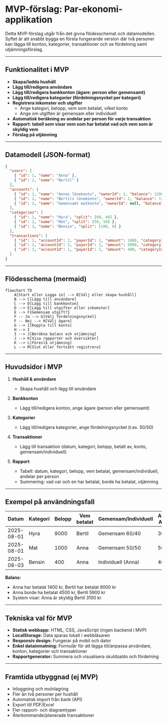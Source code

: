 # MVP-förslag: Par-ekonomi-applikation

Detta MVP-förslag utgår från det givna flödesschemat och datamodellen. Syftet är att snabbt bygga en första fungerande version där två personer kan lägga till konton, kategorier, transaktioner och se fördelning samt utjämningsförslag.

---

## Funktionalitet i MVP

- **Skapa/ladda hushåll**
- **Lägg till/redigera användare**
- **Lägg till/redigera bankkonton (ägare: person eller gemensamt)**
- **Lägg till/redigera kategorier (fördelningsnyckel per kategori)**
- **Registrera inkomster och utgifter**
  - Ange kategori, belopp, vem som betalat, vilket konto
  - Ange om utgiften är gemensam eller individuell
- **Automatisk beräkning av andelar per person för varje transaktion**
- **Rapport: tabell som visar vem som har betalat vad och vem som är skyldig vem**
- **Förslag på utjämning**

---

## Datamodell (JSON-format)

```json
{
  "users": [
    { "id": 1, "name": "Anna" },
    { "id": 2, "name": "Bertil" }
  ],
  "accounts": [
    { "id": 1, "name": "Annas lönekonto", "ownerId": 1, "balance": 12000 },
    { "id": 2, "name": "Bertils lönekonto", "ownerId": 2, "balance": 13000 },
    { "id": 3, "name": "Gemensamt matkonto", "ownerId": null, "balance": 5000 }
  ],
  "categories": [
    { "id": 1, "name": "Hyra", "split": [60, 40] },
    { "id": 2, "name": "Mat", "split": [50, 50] },
    { "id": 3, "name": "Bensin", "split": [100, 0] }
  ],
  "transactions": [
    { "id": 1, "accountId": 3, "payerId": 1, "amount": 1000, "categoryId": 2, "date": "2025-08-01", "shared": true },
    { "id": 2, "accountId": 2, "payerId": 2, "amount": 9000, "categoryId": 1, "date": "2025-08-01", "shared": true },
    { "id": 3, "accountId": 1, "payerId": 1, "amount": 400, "categoryId": 3, "date": "2025-08-03", "shared": false }
  ]
}
```

---

## Flödesschema (mermaid)

```mermaid
flowchart TD
    A[Start eller Logga in] --> B[Välj eller skapa hushåll]
    B --> C[Lägg till användare]
    C --> D[Lägg till bankkonton]
    D --> E[Lägg till utgifter eller inkomster]
    E --> F{Gemensam utgift?}
    F -- Ja --> G[Välj fördelningsnyckel]
    F -- Nej --> H[Välj ägare]
    G --> I[Koppla till konto]
    H --> I
    I --> J[Beräkna balans och utjämning]
    J --> K[Visa rapporter och översikter]
    K --> L[Föreslå utjämning]
    L --> M[Slut eller fortsätt registrera]
```

---

## Huvudsidor i MVP

1. **Hushåll & användare**
   - Skapa hushåll och lägg till användare

2. **Bankkonton**
   - Lägg till/redigera konton, ange ägare (person eller gemensamt)

3. **Kategorier**
   - Lägg till/redigera kategorier, ange fördelningsnyckel (t.ex. 50/50)

4. **Transaktioner**
   - Lägg till transaktion (datum, kategori, belopp, betalt av, konto, gemensam/individuell)

5. **Rapport**
   - Tabell: datum, kategori, belopp, vem betalat, gemensam/individuell, andelar per person
   - Summering: vad var och en har betalat, borde ha betalat, utjämning

---

## Exempel på användningsfall

| Datum      | Kategori | Belopp | Vem betalat | Gemensam/Individuell | Andel Anna | Andel Bertil |
|------------|----------|--------|-------------|----------------------|------------|--------------|
| 2025-08-01 | Hyra     | 9000   | Bertil      | Gemensam 60/40       | 3600       | 5400         |
| 2025-08-01 | Mat      | 1000   | Anna        | Gemensam 50/50       | 500        | 500          |
| 2025-08-03 | Bensin   | 400    | Anna        | Individuell (Anna)   | 400        | 0            |

**Balans:**
- Anna har betalat 1400 kr, Bertil har betalat 9000 kr
- Anna borde ha betalat 4500 kr, Bertil 5900 kr
- System visar: Anna är skyldig Bertil 3100 kr

---

## Tekniska val för MVP

- **Statisk webbapp:** HTML, CSS, JavaScript (ingen backend i MVP)
- **LocalStorage:** Data sparas lokalt i webbläsaren
- **Responsiv design:** Fungerar på mobil och dator
- **Enkel datainmatning:** Formulär för att lägga till/anpassa användare, konton, kategorier och transaktioner
- **Rapportgenerator:** Summera och visualisera skuldsaldo och fördelning

---

## Framtida utbyggnad (ej MVP)

- Inloggning och molnlagring
- Fler än två personer per hushåll
- Automatisk import från bank (API)
- Export till PDF/Excel
- Fler rapport- och diagramtyper
- Återkommande/planerade transaktioner